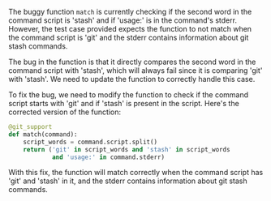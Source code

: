 The buggy function `match` is currently checking if the second word in the command script is 'stash' and if 'usage:' is in the command's stderr. However, the test case provided expects the function to not match when the command script is 'git' and the stderr contains information about git stash commands.

The bug in the function is that it directly compares the second word in the command script with 'stash', which will always fail since it is comparing 'git' with 'stash'. We need to update the function to correctly handle this case.

To fix the bug, we need to modify the function to check if the command script starts with 'git' and if 'stash' is present in the script. Here's the corrected version of the function:

```python
@git_support
def match(command):
    script_words = command.script.split()
    return ('git' in script_words and 'stash' in script_words
            and 'usage:' in command.stderr)
```

With this fix, the function will match correctly when the command script has 'git' and 'stash' in it, and the stderr contains information about git stash commands.